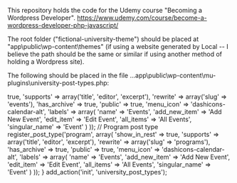 This repository holds the code for the Udemy course "Becoming a Wordpress Developer".
https://www.udemy.com/course/become-a-wordpress-developer-php-javascript/

The root folder ("fictional-university-theme") should be placed at "app\public\wp-content\themes" (if using a website generated by Local -- I believe the path should be the same or similar if using another method of holding a Wordpress site).


The following should be placed in the file 
...app\public\wp-content\mu-plugins\university-post-types.php:

<?php
function university_post_types() {
    //Event post type
    register_post_type('event', array(
        'show_in_rest' => true,
         'supports' => array('title', 'editor', 'excerpt'),
        'rewrite' => array('slug' => 'events'),
        'has_archive' => true,
        'public' => true,
        'menu_icon' => 'dashicons-calendar-alt',
        'labels' => array(
            'name' => 'Events',
            'add_new_item' => 'Add New Event',
            'edit_item' => 'Edit Event',
            'all_items' => 'All Events',
            'singular_name' => 'Event'
        )
    ));

    // Program post type
    register_post_type('program', array(
        'show_in_rest' => true,
        'supports' => array('title', 'editor', 'excerpt'),
        'rewrite' => array('slug' => 'programs'),
        'has_archive' => true,
        'public' => true,
        'menu_icon' => 'dashicons-calendar-alt',
        'labels' => array(
            'name' => 'Events',
            'add_new_item' => 'Add New Event',
            'edit_item' => 'Edit Event',
            'all_items' => 'All Events',
            'singular_name' => 'Event'
        )
    ));
}

add_action('init', 'university_post_types');